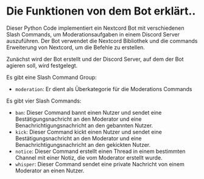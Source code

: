 # Die Funktionen von dem Bot erklärt..

Dieser Python Code implementiert ein Nextcord Bot mit verschiedenen Slash Commands, um Moderationsaufgaben in einem Discord Server auszuführen. Der Bot verwendet die Nextcord Bibliothek und die commands Erweiterung von Nextcord, um die Befehle zu erstellen.

Zunächst wird der Bot erstellt und der Discord Server, auf dem der Bot agieren soll, wird festgelegt.

Es gibt eine Slash Command Group:
- `moderation`: Er dient als Überkategorie für die Moderations Commands

Es gibt vier Slash Commands:

- `ban`: Dieser Command bannt einen Nutzer und sendet eine Bestätigungsnachricht an den Moderator und eine Benachrichtigungsnachricht an den gebannten Nutzer.
- `kick`: Dieser Command kickt einen Nutzer und sendet eine Bestätigungsnachricht an den Moderator und eine Benachrichtigungsnachricht an den gekickten Nutzer.
- `notice`: Dieser Command erstellt einen Thread in einem bestimmten Channel mit einer Notiz, die vom Moderator erstellt wurde.
- `whisper`: Dieser Command sendet eine private Nachricht von einem Moderator an einen Nutzer.

